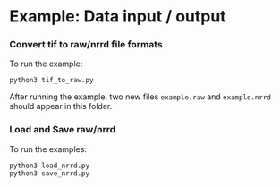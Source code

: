 # Example: Data input / output

### Convert tif to raw/nrrd file formats

To run the example:
```
python3 tif_to_raw.py
```

After running the example, two new files `example.raw` and `example.nrrd` should appear in this folder.


### Load and Save raw/nrrd

To run the examples:
```
python3 load_nrrd.py
python3 save_nrrd.py
```

